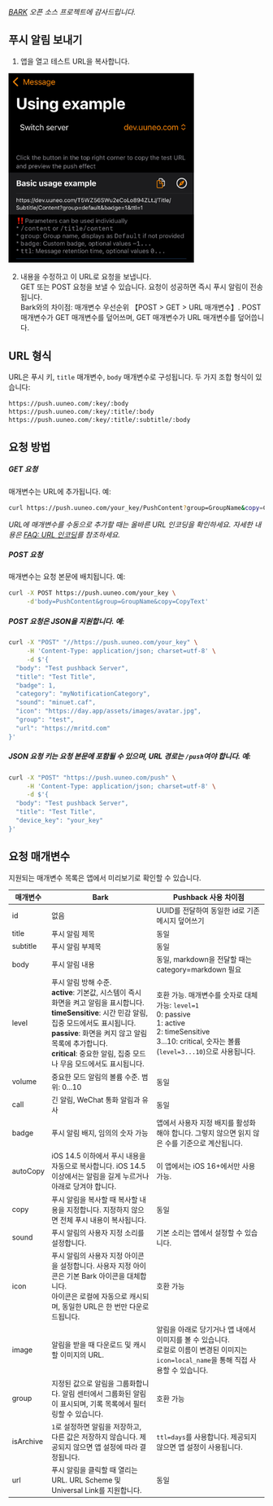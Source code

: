 *[BARK](https://github.com/Finb/Bark) 오픈 소스 프로젝트에 감사드립니다.*

## 푸시 알림 보내기
1. 앱을 열고 테스트 URL을 복사합니다.

<img src="../_media/example.jpeg" width=365 />

2. 내용을 수정하고 이 URL로 요청을 보냅니다.<br>
GET 또는 POST 요청을 보낼 수 있습니다. 요청이 성공하면 즉시 푸시 알림이 전송됩니다.<br>
Bark와의 차이점: 매개변수 우선순위 【POST > GET > URL 매개변수】. POST 매개변수가 GET 매개변수를 덮어쓰며, GET 매개변수가 URL 매개변수를 덮어씁니다.

## URL 형식
URL은 푸시 키, `title` 매개변수, `body` 매개변수로 구성됩니다. 두 가지 조합 형식이 있습니다:

```
https://push.uuneo.com/:key/:body 
https://push.uuneo.com/:key/:title/:body 
https://push.uuneo.com/:key/:title/:subtitle/:body

```

## 요청 방법
##### GET 요청
매개변수는 URL에 추가됩니다. 예:
```sh
curl https://push.uuneo.com/your_key/PushContent?group=GroupName&copy=CopyText
```
*URL에 매개변수를 수동으로 추가할 때는 올바른 URL 인코딩을 확인하세요. 자세한 내용은 [FAQ: URL 인코딩](/faq?id=%e6%8e%a8%e9%80%81%e7%89%b9%e6%ae%8a%e5%ad%97%e7%ac%a6%e5%af%bc%e8%87%b4%e6%8e%a8%e9%80%81%e5%a4%b1%e8%b4%a5%ef%bc%8c%e6%af%94%e5%a6%82-%e6%8e%a8%e9%80%81%e5%86%85%e5%ae%b9%e5%8c%85%e5%90%ab%e9%93%be%e6%8e%a5%ef%bc%8c%e6%88%96%e6%8e%a8%e9%80%81%e5%bc%82%e5%b8%b8-%e6%af%94%e5%a6%82-%e5%8f%98%e6%88%90%e7%a9%ba%e6%a0%bc)를 참조하세요.*

##### POST 요청
매개변수는 요청 본문에 배치됩니다. 예:
```sh
curl -X POST https://push.uuneo.com/your_key \
     -d'body=PushContent&group=GroupName&copy=CopyText'
```
##### POST 요청은 JSON을 지원합니다. 예:
```sh
curl -X "POST" "//https://push.uuneo.com/your_key" \
     -H 'Content-Type: application/json; charset=utf-8' \
     -d $'{
  "body": "Test pushback Server",
  "title": "Test Title",
  "badge": 1,
  "category": "myNotificationCategory",
  "sound": "minuet.caf",
  "icon": "https://day.app/assets/images/avatar.jpg",
  "group": "test",
  "url": "https://mritd.com"
}'
```

##### JSON 요청 키는 요청 본문에 포함될 수 있으며, URL 경로는 `/push`여야 합니다. 예:
```sh
curl -X "POST" "https://push.uuneo.com/push" \
     -H 'Content-Type: application/json; charset=utf-8' \
     -d $'{
  "body": "Test pushback Server",
  "title": "Test Title",
  "device_key": "your_key"
}'
```

## 요청 매개변수
지원되는 매개변수 목록은 앱에서 미리보기로 확인할 수 있습니다.

| 매개변수 | Bark | Pushback 사용 차이점 |
| --------- | ---- | -------------------------- |
| id | 없음 | UUID를 전달하여 동일한 id로 기존 메시지 덮어쓰기 |
| title | 푸시 알림 제목 | 동일 |
| subtitle | 푸시 알림 부제목 | 동일 |
| body | 푸시 알림 내용 | 동일, markdown을 전달할 때는 category=markdown 필요 |
| level | 푸시 알림 방해 수준.<br>**active**: 기본값, 시스템이 즉시 화면을 켜고 알림을 표시합니다.<br>**timeSensitive**: 시간 민감 알림, 집중 모드에서도 표시됩니다.<br>**passive**: 화면을 켜지 않고 알림 목록에 추가합니다.<br>**critical**: 중요한 알림, 집중 모드나 무음 모드에서도 표시됩니다. | 호환 가능. 매개변수를 숫자로 대체 가능: `level=1`<br>0: passive<br>1: active<br>2: timeSensitive<br>3...10: critical, 숫자는 볼륨(`level=3...10`)으로 사용됩니다. |
| volume | 중요한 모드 알림의 볼륨 수준. 범위: 0...10 | 동일 |
| call | 긴 알림, WeChat 통화 알림과 유사 | 동일 |
| badge | 푸시 알림 배지, 임의의 숫자 가능 | 앱에서 사용자 지정 배지를 활성화해야 합니다. 그렇지 않으면 읽지 않은 수를 기준으로 계산됩니다. |
| autoCopy | iOS 14.5 이하에서 푸시 내용을 자동으로 복사합니다. iOS 14.5 이상에서는 알림을 길게 누르거나 아래로 당겨야 합니다. | 이 앱에서는 iOS 16+에서만 사용 가능. |
| copy | 푸시 알림을 복사할 때 복사할 내용을 지정합니다. 지정하지 않으면 전체 푸시 내용이 복사됩니다. | 동일 |
| sound | 푸시 알림의 사용자 지정 소리를 설정합니다. | 기본 소리는 앱에서 설정할 수 있습니다. |
| icon | 푸시 알림의 사용자 지정 아이콘을 설정합니다. 사용자 지정 아이콘은 기본 Bark 아이콘을 대체합니다.<br>아이콘은 로컬에 자동으로 캐시되며, 동일한 URL은 한 번만 다운로드됩니다. | 호환 가능 |
| image | 알림을 받을 때 다운로드 및 캐시할 이미지의 URL. | 알림을 아래로 당기거나 앱 내에서 이미지를 볼 수 있습니다.<br>로컬로 이름이 변경된 이미지는 `icon=local_name`을 통해 직접 사용할 수 있습니다. |
| group | 지정된 값으로 알림을 그룹화합니다. 알림 센터에서 그룹화된 알림이 표시되며, 기록 목록에서 필터링할 수 있습니다. | 호환 가능 |
| isArchive | `1`로 설정하면 알림을 저장하고, 다른 값은 저장하지 않습니다. 제공되지 않으면 앱 설정에 따라 결정됩니다. | `ttl=days`를 사용합니다. 제공되지 않으면 앱 설정이 사용됩니다. |
| url | 푸시 알림을 클릭할 때 열리는 URL. URL Scheme 및 Universal Link를 지원합니다. | 동일 |
